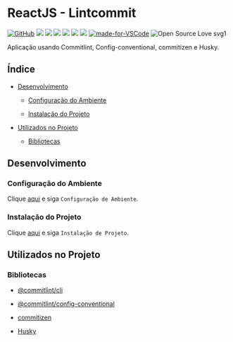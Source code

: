 # ReactJS - Lintcommit

[![GitHub](https://img.shields.io/github/license/mashape/apistatus.svg)](https://github.com/osvaldokalvaitir/reactjs-lintcommit/blob/master/LICENSE)
![](https://img.shields.io/github/package-json/v/osvaldokalvaitir/reactjs-lintcommit.svg)
![](https://img.shields.io/github/last-commit/osvaldokalvaitir/reactjs-lintcommit.svg?color=red)
![](https://img.shields.io/github/languages/top/osvaldokalvaitir/reactjs-lintcommit.svg?color=yellow)
![](https://img.shields.io/github/languages/count/osvaldokalvaitir/reactjs-lintcommit.svg?color=lightgrey)
![](https://img.shields.io/github/languages/code-size/osvaldokalvaitir/reactjs-lintcommit.svg)
![](https://img.shields.io/github/repo-size/osvaldokalvaitir/reactjs-lintcommit.svg?color=blueviolet)
[![made-for-VSCode](https://img.shields.io/badge/Made%20for-VSCode-1f425f.svg)](https://code.visualstudio.com/)
![Open Source Love svg1](https://badges.frapsoft.com/os/v1/open-source.svg?v=103)

Aplicação usando Commitlint, Config-conventional, commitizen e Husky.

## Índice

- [Desenvolvimento](#desenvolvimento)

  - [Configuração do Ambiente](#configuração-do-ambiente)

  - [Instalação do Projeto](#instalação-do-projeto)

- [Utilizados no Projeto](#utilizados-no-projeto)

  - [Bibliotecas](#bibliotecas)

## Desenvolvimento

### Configuração do Ambiente

Clique [aqui](https://github.com/osvaldokalvaitir/projects-settings/blob/master/README.md) e siga `Configuração de Ambiente`.

### Instalação do Projeto

Clique [aqui](https://github.com/osvaldokalvaitir/projects-settings/blob/master/nodejs/nodejs.md) e siga `Instalação de Projeto`.

## Utilizados no Projeto

### Bibliotecas

- [@commitlint/cli](https://github.com/osvaldokalvaitir/projects-settings/blob/master/nodejs/libs/@commitlint-cli.md)

- [@commitlint/config-conventional](https://github.com/osvaldokalvaitir/projects-settings/blob/master/nodejs/libs/@commitlint-config-conventional.md)

- [commitizen](https://github.com/osvaldokalvaitir/projects-settings/blob/master/nodejs/libs/commitizen.md)

- [Husky](https://github.com/osvaldokalvaitir/projects-settings/blob/master/nodejs/libs/husky.md)